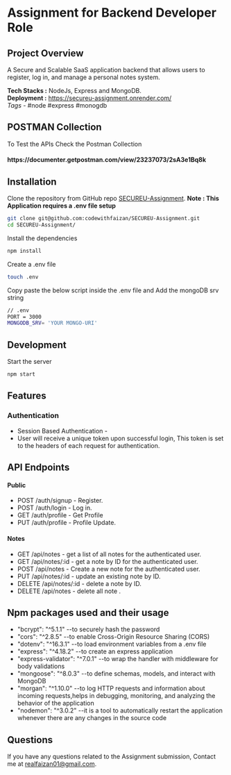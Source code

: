 <h1>Assignment for Backend Developer Role</h1>

## Project Overview

A Secure and Scalable SaaS application backend that allows users to register, log in, and manage a
personal notes system.

<b>Tech Stacks :</b> NodeJs, Express and MongoDB. <br>
<b>Deployment :</b> https://secureu-assignment.onrender.com/ <br>
<i>Tags - </i>#node #express #monogdb

## POSTMAN Collection
To Test the APIs Check the Postman Collection 
<h4>https://documenter.getpostman.com/view/23237073/2sA3e1Bq8k</h4>

## Installation

Clone the repository from GitHub repo <a href="https://github.com/codewithfaizan/SECUREU-Assignment">SECUREU-Assignment</a>. <b> Note : This Application requires a .env file setup </b>

```bash
git clone git@github.com:codewithfaizan/SECUREU-Assignment.git
cd SECUREU-Assignment/
```
Install the dependencies
```bash
npm install
```
Create a .env file
```bash
touch .env
```
Copy paste the below script inside the .env file and Add the mongoDB srv string

```bash
// .env
PORT = 3000
MONGODB_SRV= 'YOUR MONGO-URI'
```
## Development
Start the server
```bash
npm start
```

## Features
### Authentication
- Session Based Authentication - 
- User will receive a unique token upon successful login, This token is set to the headers of each request for authentication.

## API Endpoints 
<h4>Public</h4>

<ul> 
<li>POST /auth/signup - Register.</li>
<li>POST /auth/login - Log in.</li>
<li>GET /auth/profile - Get Profile </li>
<li>PUT /auth/profile - Profile Update.</li>
</ul>
<h4>Notes </h4>
<ul>
<li>GET /api/notes - get a list of all notes for the authenticated user.</li>
<li>GET /api/notes/:id - get a note by ID for the authenticated user.</li>
<li>POST /api/notes - Create a new note for the authenticated user.</li>
<li>PUT /api/notes/:id - update an existing note by ID.</li>
<li>DELETE /api/notes/:id - delete a note by ID.</li>
<li>DELETE /api/notes - delete all note .</li>

</ul>

## Npm packages used and their usage
- "bcrypt": "^5.1.1" --to securely hash the password
- "cors": "^2.8.5" --to enable Cross-Origin Resource Sharing (CORS)
- "dotenv": "^16.3.1" --to load environment variables from a .env file 
- "express": "^4.18.2" --to create an express application
- "express-validator": "^7.0.1" --to wrap the handler with middleware for body validations
- "mongoose": "^8.0.3" --to define schemas, models, and interact with MongoDB 
- "morgan": "^1.10.0" --to log HTTP requests and information about incoming requests,helps in debugging, monitoring, and analyzing the behavior of the application
- "nodemon": "^3.0.2" --it is a tool to automatically restart the application whenever there are any changes in the source code

## Questions
If you have any questions related to the Assignment submission, Contact me at <a mailto="realfaizan01@gmail.com"> realfaizan01@gmail.com</a>.
